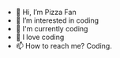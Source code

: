 - 👋 Hi, I’m Pizza Fan
- 👀 I’m interested in coding
- 🌱 I'm currently coding
- 💞️ I love coding
- 📫 How to reach me? Coding.
